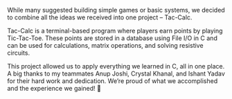 While many suggested building simple games or basic systems, we decided to combine all the ideas we received into one project – Tac-Calc.

Tac-Calc is a terminal-based program where players earn points by playing Tic-Tac-Toe. These points are stored in a database using File I/O in C and can be used for calculations, matrix operations, and solving resistive circuits.

This project allowed us to apply everything we learned in C, all in one place. A big thanks to my teammates Anup Joshi, Crystal Khanal, and Ishant Yadav for their hard work and dedication. We’re proud of what we accomplished and the experience we gained! 🙌